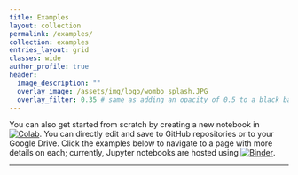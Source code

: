 ```yaml
---
title: Examples
layout: collection
permalink: /examples/
collection: examples
entries_layout: grid
classes: wide
author_profile: true
header:
  image_description: ""
  overlay_image: /assets/img/logo/wombo_splash.JPG
  overlay_filter: 0.35 # same as adding an opacity of 0.5 to a black background
---
```


You can also get started from scratch by creating a new notebook in [![Colab](https://colab.research.google.com/assets/colab-badge.svg)](https://colab.research.google.com/github/). You can directly edit and save to GitHub repositories or to your Google Drive. Click the examples below to navigate to a page with more details on each; currently, Jupyter notebooks are hosted using [![Binder](https://mybinder.org/badge_logo.svg)](https://mybinder.org/).

---

